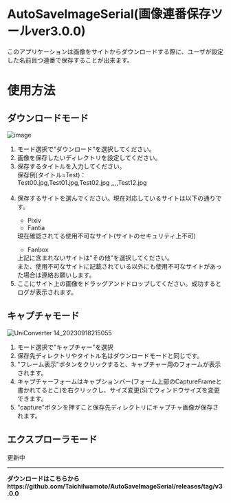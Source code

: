 # AutoSaveImageSerial(画像連番保存ツールver3.0.0)
このアプリケーションは画像をサイトからダウンロードする際に、ユーザが設定した名前且つ連番で保存することが出来ます。<br>

<h1>使用方法</h1>
<h2><b>ダウンロードモード</b></h2>

![image](https://github.com/TaichiIwamoto/AutoSaveImageSerial/assets/131168152/b56d77d0-6cc5-404a-b4f0-b24d1802b455)

<ol>
  <li>
    モード選択で"ダウンロード"を選択してください。
  </li>
  <li>
    画像を保存したいディレクトリを設定してください。<br>
  </li>
  <li>
    保存するタイトルを入力してください。<br>  
保存例(タイトル=Test)：<br>
Test00.jpg,Test01.jpg,Test02.jpg ,,,,Test12.jpg<br><br>
  </li>
  <li>
    保存するサイトを選んでください。現在対応しているサイトは以下の通りです。<br>
  </li>

  <ul>
  <li>
    Pixiv
  </li>
  <li>
    Fantia
  </li>
</ul>
現在確認されてる使用不可なサイト(サイトのセキュリティ上不可)<br>
<ul>
  <li>
    Fanbox
  </li>
</ul>
上記に含まれないサイトは"その他"を選択してください。<br>また、使用不可なサイトに記載されている以外にも使用不可なサイトがあった場合は連絡お願いします。<br>
<li>
ここにサイト上の画像をドラッグアンドドロップしてください。成功するとログが表示されます。<br>
</li>
</ol>

<h2>キャプチャモード</h2>

![UniConverter 14_20230918215055](https://github.com/TaichiIwamoto/AutoSaveImageSerial/assets/131168152/711f1ce5-b2be-4c3d-8b0c-261f8aad8a51)

<ol>
  <li>
    モード選択で"キャプチャー"を選択
  </li>
  <li>
    保存先ディレクトリやタイトル名はダウンロードモードと同じです。
  </li>
  <li>
    "フレーム表示"ボタンをクリックすると、キャプチャー用のフォームが表示されます。
  </li>
    <li>
    キャプチャーフォームはキャプションバー(フォーム上部のCaptureFrameと書かれてるとこ)を右クリックし、サイズ変更(S)でウィンドウサイズを変更できます。
  </li>
  <li>
      "capture"ボタンを押すこと保存先ディレクトリにキャプチャ画像が保存されます。
  </li>
</ol>

<h2>エクスプローラモード</h2>
更新中<br>
<hr>
<b>ダウンロードはこちらから<br>
https://github.com/TaichiIwamoto/AutoSaveImageSerial/releases/tag/v3.0.0



